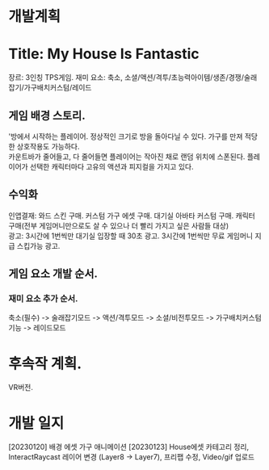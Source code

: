 # 개발계획  
# Title: My House Is Fantastic  

장르: 3인칭 TPS게임.
재미 요소: 축소, 소셜/액션/격투/초능력아이템/생존/경쟁/술래잡기/가구배치커스텀/레이드  

## 게임 배경 스토리.  

'방에서 시작하는 플레이어. 정상적인 크기로 방을 돌아다닐 수 있다. 가구를 만져 적당한 상호작용도 가능하다.  
 카운트바가 줄어들고, 다 줄어들면 플레이어는 작아진 채로 랜덤 위치에 스폰된다. 플레이어가 선택한 캐릭터마다 고유의 액션과 피지컬을 가지고 있다.  

## 수익화  

인앱결재: 와드 스킨 구매. 커스텀 가구 에셋 구매. 대기실 아바타 커스텀 구매. 캐릭터 구매(전부 게임머니만으로도 살 수 있으나 더 빨리 가지고 싶은 사람들 대상)  
광고: 3시간에 1번씩만 대기실 입장할 때 30초 광고. 3시간에 1번씩만 무료 게임머니 지급 스킵가능 광고.  

## 게임 요소 개발 순서.

### 재미 요소 추가 순서.
축소(필수) -> 술래잡기모드 -> 액션/격투모드 -> 소셜/비전투모드 -> 가구배치커스텀기능 -> 레이드모드

# 후속작 계획.  
VR버전.   

# 개발 일지  
[20230120] 배경 에셋 가구 애니메이션
[20230123] House에셋 카테고리 정리, InteractRaycast 레이어 변경 (Layer8 -> Layer7), 프리팹 수정, Video/gif 업로드